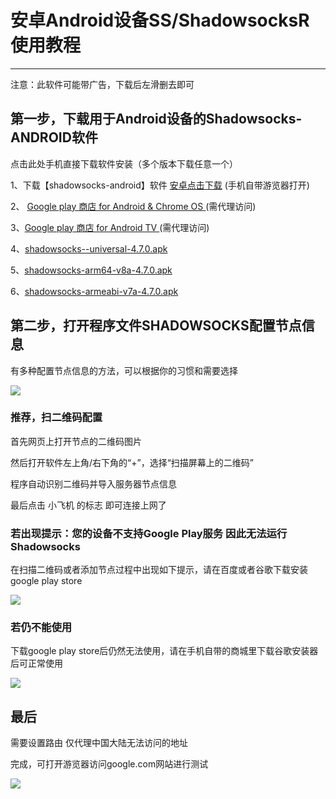 # 安卓Android设备SS/ShadowsocksR使用教程

<hr>

注意：此软件可能带广告，下载后左滑删去即可

## 第一步，下载用于Android设备的Shadowsocks-ANDROID软件

点击此处手机直接下载软件安装（多个版本下载任意一个）

1、下载【shadowsocks-android】软件 [安卓点击下载](https://raw.githubusercontent.com/ss-ssr/download/master/shadowsocks-android.apk) (手机自带游览器打开)

2、 [Google play 商店 for Android & Chrome OS ](https://play.google.com/store/apps/details?id=com.github.shadowsocks) (需代理访问)

3、[Google play 商店 for Android TV ](https://play.google.com/store/apps/details?id=com.github.shadowsocks.tv)  (需代理访问)

4、[shadowsocks--universal-4.7.0.apk
](https://github.com/shadowsocks/shadowsocks-android/releases/download/v4.7.0/shadowsocks--universal-4.7.0.apk)

5、[shadowsocks-arm64-v8a-4.7.0.apk
](https://github.com/shadowsocks/shadowsocks-android/releases/download/v4.7.0/shadowsocks-arm64-v8a-4.7.0.apk)

6、[shadowsocks-armeabi-v7a-4.7.0.apk
](https://github.com/shadowsocks/shadowsocks-android/releases/download/v4.7.0/shadowsocks-armeabi-v7a-4.7.0.apk)

## 第二步，打开程序文件SHADOWSOCKS配置节点信息

有多种配置节点信息的方法，可以根据你的习惯和需要选择

![](https://raw.githubusercontent.com/ss-ssr/help/master/%E7%85%A7%E7%89%87/android1.png)

### 推荐，扫二维码配置

首先网页上打开节点的二维码图片

然后打开软件左上角/右下角的“+”，选择“扫描屏幕上的二维码”

程序自动识别二维码并导入服务器节点信息

最后点击 小飞机 的标志 即可连接上网了

### 若出现提示：您的设备不支持Google Play服务 因此无法运行Shadowsocks

在扫描二维码或者添加节点过程中出现如下提示，请在百度或者谷歌下载安装google play store

![](https://raw.githubusercontent.com/ss-ssr/help/master/%E7%85%A7%E7%89%87/android2.png)

### 若仍不能使用

下载google play store后仍然无法使用，请在手机自带的商城里下载谷歌安装器后可正常使用

![](https://raw.githubusercontent.com/ss-ssr/help/master/%E7%85%A7%E7%89%87/android3.png)

## 最后

需要设置路由 仅代理中国大陆无法访问的地址

完成，可打开游览器访问google.com网站进行测试

![](https://raw.githubusercontent.com/ss-ssr/help/master/%E7%85%A7%E7%89%87/d1.jpg)
